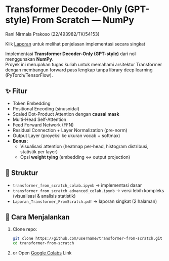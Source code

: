 # Transformer Decoder-Only (GPT-style) From Scratch — NumPy
Rani Nirmala Prakoso (22/493982/TK/54153)

Klik [Laporan](https://docs.google.com/document/d/143Yp9bOPVNyE9Gfw42_arzxL19WM01B1AUsxfHUoxGk/edit?usp=sharing) untuk melihat penjelasan implementasi secara singkat

Implementasi **Transformer Decoder-Only (GPT-style)** dari nol menggunakan **NumPy**.  
Proyek ini merupakan tugas kuliah untuk memahami arsitektur Transformer dengan membangun forward pass lengkap tanpa library deep learning (PyTorch/TensorFlow).

## ✨ Fitur
- Token Embedding
- Positional Encoding (sinusoidal)
- Scaled Dot-Product Attention dengan **causal mask**
- Multi-Head Self-Attention
- Feed Forward Network (FFN)
- Residual Connection + Layer Normalization (pre-norm)
- Output Layer (proyeksi ke ukuran vocab + softmax)
- **Bonus:**
  - Visualisasi attention (heatmap per-head, histogram distribusi, statistik per layer)
  - Opsi **weight tying** (embedding ↔ output projection)

## 📂 Struktur
- `transformer_from_scratch_colab.ipynb` → implementasi dasar
- `transformer_from_scratch_advanced_colab.ipynb` → versi lebih kompleks (visualisasi & analisis statistik)
- `Laporan_Transformer_FromScratch.pdf` → laporan singkat (2 halaman)

## 🚀 Cara Menjalankan
1. Clone repo:
   ```bash
   git clone https://github.com/username/transformer-from-scratch.git
   cd transformer-from-scratch

2. or Open [Google Colabs](https://colab.research.google.com/drive/1iX1fnLK2eAZ0RHgXzGKs4orT5To6xoAq?usp=sharing) Link
